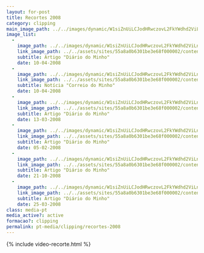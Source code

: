 ```yaml
---
layout: for-post
title: Recortes 2008
category: clipping
main_image_path: ../../images/dynamic/W1siZnUiLCJodHRwczovL2FkYWdhd2ViLnMzLmFtYXpvbmF/10_04_2008_dm5686.jpg?sha=e2ddcd49a162a877
image_list: 
  - 
    image_path: ../../images/dynamic/W1siZnUiLCJodHRwczovL2FkYWdhd2ViLnMzLmFtYXpvbmF/10_04_2008_dm5686.jpg?sha=e2ddcd49a162a877
    link_image_path: ../../assets/sites/55a8a0b6301be3e68f000002/content_entry55a8a2cd301be3f763000023/55a8bfcd301be3dc0300037d/files/10_04_2008_dma023.jpg?1450719281
    subtitle: Artigo "Diário do Minho"
    date: 10-04-2008
  - 
    image_path: ../../images/dynamic/W1siZnUiLCJodHRwczovL2FkYWdhd2ViLnMzLmFtYXpvbmF/2008-04-10-cm959d.jpg?sha=869e26e6812fcb3c
    link_image_path: ../../assets/sites/55a8a0b6301be3e68f000002/content_entry55a8a2cd301be3f763000023/55a8bfcd301be33c0900037e/files/2008-04-10-cm75ba.jpg?1450719492
    subtitle: Notícia "Correio do Minho"
    date: 10-04-2008
  - 
    image_path: ../../images/dynamic/W1siZnUiLCJodHRwczovL2FkYWdhd2ViLnMzLmFtYXpvbmF/13_03_2008_dma918.jpg?sha=390726965bb67c36
    link_image_path: ../../assets/sites/55a8a0b6301be3e68f000002/content_entry55a8a2cd301be3f763000023/55a8bfce301be33c0900037f/files/13_03_2008_dmac02.jpg?1450719285
    subtitle: Artigo "Diário do Minho"
    date: 13-03-2008
  - 
    image_path: ../../images/dynamic/W1siZnUiLCJodHRwczovL2FkYWdhd2ViLnMzLmFtYXpvbmF/05_02_2008a566.jpg?sha=0ba7789f8d2e2240
    link_image_path: ../../assets/sites/55a8a0b6301be3e68f000002/content_entry55a8a2cd301be3f763000023/55a8bfcf301be33c09000380/files/05_02_2008c6cb.jpg?1450719276
    subtitle: Artigo "Diário do Minho"
    date: 05-02-2008
  - 
    image_path: ../../images/dynamic/W1siZnUiLCJodHRwczovL2FkYWdhd2ViLnMzLmFtYXpvbmF/21_10_20084feb.jpg?sha=2febefe59a6417b4
    link_image_path: ../../assets/sites/55a8a0b6301be3e68f000002/content_entry55a8a2cd301be3f763000023/55a8bfd0301be3603a000381/files/21_10_20083f12.jpg?1450719261
    subtitle: Artigo "Diário do Minho"
    date: 21-10-2008
  - 
    image_path: ../../images/dynamic/W1siZnUiLCJodHRwczovL2FkYWdhd2ViLnMzLmFtYXpvbmF/25_03_20084746.jpg?sha=e95cc923b1fd84ac
    link_image_path: ../../assets/sites/55a8a0b6301be3e68f000002/content_entry55a8a2cd301be3f763000023/55a8bfd1301be38133000382/files/25_03_2008bf68.jpg?1450719269
    subtitle: Artigo "Diário do Minho"
    date: 25-03-2008
class: media-pt
media_active?: active
formacao?: clipping
permalink: pt-media/clipping/recortes-2008
--- 
```

    
{% include video-recorte.html %}
